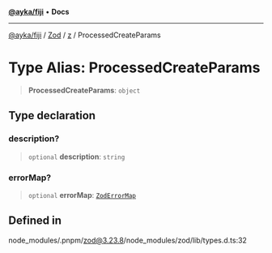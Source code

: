 [**@ayka/fiji**](../../../../../README.md) • **Docs**

***

[@ayka/fiji](../../../../../globals.md) / [Zod](../../../README.md) / [z](../README.md) / ProcessedCreateParams

# Type Alias: ProcessedCreateParams

> **ProcessedCreateParams**: `object`

## Type declaration

### description?

> `optional` **description**: `string`

### errorMap?

> `optional` **errorMap**: [`ZodErrorMap`](ZodErrorMap.md)

## Defined in

node\_modules/.pnpm/zod@3.23.8/node\_modules/zod/lib/types.d.ts:32
